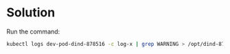 # Solution

Run the command:

```bash
kubectl logs dev-pod-dind-878516 -c log-x | grep WARNING > /opt/dind-878516_logs.txt
```
